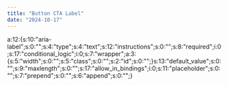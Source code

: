```yaml
---
title: "Button CTA Label"
date: "2024-10-17"
---
```


a:12:{s:10:"aria-label";s:0:"";s:4:"type";s:4:"text";s:12:"instructions";s:0:"";s:8:"required";i:0;s:17:"conditional\_logic";i:0;s:7:"wrapper";a:3:{s:5:"width";s:0:"";s:5:"class";s:0:"";s:2:"id";s:0:"";}s:13:"default\_value";s:0:"";s:9:"maxlength";s:0:"";s:17:"allow\_in\_bindings";i:0;s:11:"placeholder";s:0:"";s:7:"prepend";s:0:"";s:6:"append";s:0:"";}
